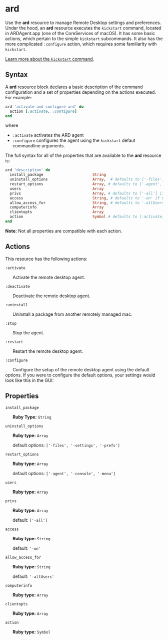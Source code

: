 ard
===

Use the **ard** resource to manage Remote Desktop settings and preferences.
Under the hood, an **ard** resource executes the `kickstart` command, located
in ARDAgent.app (one of the CoreServices of macOS). It has some basic actions,
which pertain to the simple `kickstart` subcommands. It also has the more
complicated `:configure` action, which requires some familiarity with
`kickstart`.

[Learn more about the `kickstart` command](https://support.apple.com/en-us/HT201710).

Syntax
------

A **ard** resource block declares a basic description of the command configuration
and a set of properties depending on the actions executed. For example:

```ruby
ard 'activate and configure ard' do
  action [:activate, :configure]
end
```

where

- `:activate` activates the ARD agent
- `:configure` configures the agent using the `kickstart` defaut commandline arguments.

The full syntax for all of the properties that are available to the **ard**
resource is:

```ruby
ard 'description' do
  install_package                      String
  uninstall_options                    Array,  # defaults to ['-files', '-settings', '-prefs'] if not specified
  restart_options                      Array, # defaults to ['-agent', '-console', '-menu'] if not specified
  users                                Array
  privs                                Array, # defaults to ['-all'] if not specified
  access                               String, # defaults to '-on' if not specified
  allow_access_for                     String, # defaults to '-allUsers' if not specified
  computerinfo                         Array
  clientopts                           Array
  action                               Symbol # defaults to [:activate, :configure] if not specified
end
```

**Note:** Not all properties are compatible with each action.

Actions
-------

This resource has the following actions:

`:activate`

&nbsp;&nbsp;&nbsp;&nbsp;&nbsp;&nbsp;Activate the remote desktop agent.

`:deactivate`

&nbsp;&nbsp;&nbsp;&nbsp;&nbsp;&nbsp;Deactivate the remote desktop agent.

`:uninstall`

&nbsp;&nbsp;&nbsp;&nbsp;&nbsp;&nbsp;Uninstall a package from another remotely
managed mac.

`:stop`

&nbsp;&nbsp;&nbsp;&nbsp;&nbsp;&nbsp;Stop the agent.

`:restart`

&nbsp;&nbsp;&nbsp;&nbsp;&nbsp;&nbsp;Restart the remote desktop agent.

`:configure`

&nbsp;&nbsp;&nbsp;&nbsp;&nbsp;&nbsp;Configure the setup of the remote desktop
agent using the default options. If you were to configure the default options,
your settings would look like this in the GUI:

Properties
----------

`install_package`

&nbsp;&nbsp;&nbsp;&nbsp;&nbsp;&nbsp;**Ruby Type:** `String`

`uninstall_options`

&nbsp;&nbsp;&nbsp;&nbsp;&nbsp;&nbsp;**Ruby type:** `Array`

&nbsp;&nbsp;&nbsp;&nbsp;&nbsp;&nbsp;default options: `['-files', '-settings', '-prefs']`

`restart_options`

&nbsp;&nbsp;&nbsp;&nbsp;&nbsp;&nbsp;**Ruby type:** `Array`

&nbsp;&nbsp;&nbsp;&nbsp;&nbsp;&nbsp;default options: `['-agent', '-console', '-menu']`

`users`

&nbsp;&nbsp;&nbsp;&nbsp;&nbsp;&nbsp;**Ruby type:** `Array`

`privs`

&nbsp;&nbsp;&nbsp;&nbsp;&nbsp;&nbsp;**Ruby type:** `Array`

&nbsp;&nbsp;&nbsp;&nbsp;&nbsp;&nbsp;default: `['-all']`

`access`

&nbsp;&nbsp;&nbsp;&nbsp;&nbsp;&nbsp;**Ruby type:** `String`

&nbsp;&nbsp;&nbsp;&nbsp;&nbsp;&nbsp;default: `'-on'`

`allow_access_for`

&nbsp;&nbsp;&nbsp;&nbsp;&nbsp;&nbsp;**Ruby type:** `String`

&nbsp;&nbsp;&nbsp;&nbsp;&nbsp;&nbsp;default: `'-allUsers'`

`computerinfo`

&nbsp;&nbsp;&nbsp;&nbsp;&nbsp;&nbsp;**Ruby type:** `Array`

`clientopts`

&nbsp;&nbsp;&nbsp;&nbsp;&nbsp;&nbsp;**Ruby type:** `Array`

`action`

&nbsp;&nbsp;&nbsp;&nbsp;&nbsp;&nbsp;**Ruby type:** `Symbol`
